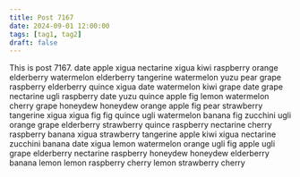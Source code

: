 ```yaml
---
title: Post 7167
date: 2024-09-01 12:00:00
tags: [tag1, tag2]
draft: false
---
```

This is post 7167.
date
apple
xigua
nectarine
xigua
kiwi
raspberry
orange
elderberry
watermelon
elderberry
tangerine
watermelon
yuzu
pear
grape
raspberry
elderberry
quince
xigua
date
watermelon
kiwi
grape
date
grape
nectarine
ugli
raspberry
date
yuzu
quince
apple
fig
lemon
watermelon
cherry
grape
honeydew
honeydew
orange
apple
fig
pear
strawberry
tangerine
xigua
xigua
fig
fig
quince
ugli
watermelon
banana
fig
zucchini
ugli
orange
grape
elderberry
strawberry
quince
raspberry
nectarine
cherry
raspberry
banana
xigua
strawberry
tangerine
apple
kiwi
xigua
nectarine
zucchini
banana
date
xigua
lemon
watermelon
orange
ugli
fig
apple
ugli
grape
elderberry
nectarine
raspberry
honeydew
honeydew
elderberry
banana
lemon
lemon
raspberry
cherry
lemon
strawberry
cherry
